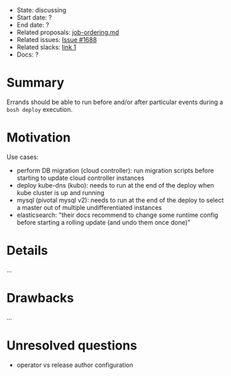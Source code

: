 - State: discussing
- Start date: ?
- End date: ?
- Related proposals: [job-ordering.md](job-ordering.md)
- Related issues: [Issue #1688](https://github.com/cloudfoundry/bosh/issues/1688)
- Related slacks: [link 1](https://cloudfoundry.slack.com/archives/C02HPPYQ2/p1515193109000126)
- Docs: ?

# Summary

Errands should be able to run before and/or after particular events during a `bosh deploy` execution.

# Motivation

Use cases:

- perform DB migration (cloud controller): run migration scripts before starting to update cloud controller instances
- deploy kube-dns (kubo): needs to run at the end of the deploy when kube cluster is up and running
- mysql (pivotal mysql v2): needs to run at the end of the deploy to select a master out of multiple undifferentiated instances
- elasticsearch: "their docs recommend to change some runtime config before starting a rolling update (and undo them once done)"

# Details

...

# Drawbacks

...

# Unresolved questions

- operator vs release author configuration

